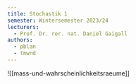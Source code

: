 ```yaml
---
title: Stochastik 1
semester: Wintersemester 2023/24
lecturers:
  - Prof. Dr. rer. nat. Daniel Gaigall
authors:
  - pblan
  - tmwnd
---
```


![[mass-und-wahrscheinlichkeitsraeume]]